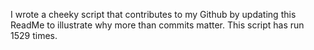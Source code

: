 I wrote a cheeky script that contributes to my Github by updating this ReadMe to illustrate why more than commits matter. This script has run 1529 times.